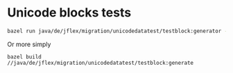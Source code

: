 # Unicode blocks tests

```sh
bazel run java/de/jflex/migration/unicodedatatest/testblock:generator -- 6.1 $(git rev-parse --show-toplevel) /path/to/Blocks.txt
```

Or more simply

```shell script
bazel build //java/de/jflex/migration/unicodedatatest/testblock:generate
```

